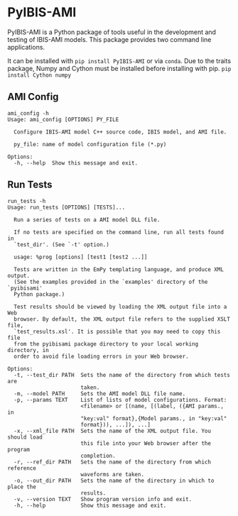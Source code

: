# PyIBIS-AMI

PyIBIS-AMI is a Python package of tools useful in the development and testing of IBIS-AMI models.
This package provides two command line applications.

It can be installed with `pip install PyIBIS-AMI` or via `conda`.  Due to the traits package, Numpy and Cython must be installed before installing with pip.  `pip install Cython numpy`

## AMI Config

```
ami_config -h
Usage: ami_config [OPTIONS] PY_FILE

  Configure IBIS-AMI model C++ source code, IBIS model, and AMI file.

  py_file: name of model configuration file (*.py)

Options:
  -h, --help  Show this message and exit.
```

## Run Tests

```
run_tests -h
Usage: run_tests [OPTIONS] [TESTS]...

  Run a series of tests on a AMI model DLL file.

  If no tests are specified on the command line, run all tests found in
  `test_dir'. (See `-t' option.)

  usage: %prog [options] [test1 [test2 ...]]

  Tests are written in the EmPy templating language, and produce XML output.
  (See the examples provided in the `examples' directory of the `pyibisami'
  Python package.)

  Test results should be viewed by loading the XML output file into a Web
  browser. By default, the XML output file refers to the supplied XSLT file,
  `test_results.xsl'. It is possible that you may need to copy this file
  from the pyibisami package directory to your local working directory, in
  order to avoid file loading errors in your Web browser.

Options:
  -t, --test_dir PATH  Sets the name of the directory from which tests are
                       taken.
  -m, --model PATH     Sets the AMI model DLL file name.
  -p, --params TEXT    List of lists of model configurations. Format:
                       <filename> or [(name, [(label, ({AMI params., in
                       "key:val" format},{Model params., in "key:val"
                       format})), ...]), ...]
  -x, --xml_file PATH  Sets the name of the XML output file. You should load
                       this file into your Web browser after the program
                       completion.
  -r, --ref_dir PATH   Sets the name of the directory from which reference
                       waveforms are taken.
  -o, --out_dir PATH   Sets the name of the directory in which to place the
                       results.
  -v, --version TEXT   Show program version info and exit.
  -h, --help           Show this message and exit.
  ```
